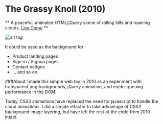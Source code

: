 # The Grassy Knoll (2010)
** A peaceful, animated HTML/jQuery scene of rolling hills and roaming clouds. [Live Demo](http://play.killglare.com/grassyknoll/) **

![alt tag](https://raw.github.com/cratervale/TheGrassyKnoll/master/Screenshot.png)

It could be used as the background for

* Product landing pages
* Sign-in / Signup pages
* Contact badges
* ... and so on.

###About
I made this simple web toy in 2010 as an experiment with transparent png backgrounds, jQuery animation, and en/de-queuing performance in the DOM.

Today, CSS3 animations have replaced the need for javascript to handle the cloud animations.  I did a simple refactor to take advantage of CSS3 background image layering, but have left the rest of the code from 2010 intact.
